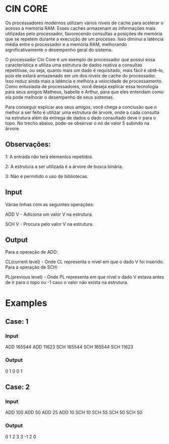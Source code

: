 # CIN CORE

Os processadores modernos utilizam vários níveis de cache para acelerar o acesso à memória RAM. Esses caches armazenam as informações mais utilizadas pelo processador, favorecendo consultas a posições de memória que se repetem durante a execução de um processo. Isso diminui a latência média entre o processador e a memória RAM, melhorando significativamente o desempenho geral do sistema.

O processador CIn Core é um exemplo de processador que possui essa característica e utiliza uma estrutura de dados reativa a consultas repetitivas, ou seja, quanto mais um dado é requisitado, mais fácil é obtê-lo, pois ele estará armazenado em um dos níveis de cache do processador. Isso reduz ainda mais a latência e melhora a velocidade de processamento. Como entusiasta de processadores, você deseja explicar essa tecnologia para seus amigos Matheus, Isabelle e Arthur, para que eles entendam como ela pode melhorar o desempenho de seus sistemas.

Para conseguir explicar aos seus amigos, você chega a conclusão que o melhor a ser feito é utilizar uma estrutura de árvore, onde a cada consulta na estrutura além da entrega de dados o dado consultado deve ir para o topo. No trecho abaixo, pode-se observar o nó de valor 5 subindo na árvore.

## Observações:

1: A entrada não terá elementos repetidos.

2: A estrutura a ser utilizada é a árvore de busca binária.

3: Não é permitido o uso de bibliotecas.

## Input

Várias linhas com as seguintes operações:

ADD V - Adiciona um valor V na estrutura.

SCH V - Procura pelo valor V na estrutura.

## Output

Para a operação de ADD:

CL(current level) - Onde CL representa o nível em que o dado V foi inserido.
Para a operação de SCH:

PL(previous level) - Onde PL representa em que nível o dado V estava antes de ir para o topo ou -1 caso o valor não exista na estrutura.


# Examples

## Case: 1

### Input

ADD 165544
ADD 11623
SCH 165544
SCH 165544
SCH 11623

### Output

0
1
0
0
1

## Case: 2

### Input

ADD 100
ADD 50
ADD 25
ADD 10
SCH 10
SCH 55
SCH 50
SCH 50

### Output

0
1
2
3
3
-1
2
0
